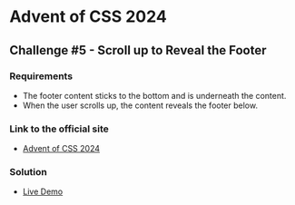 # Advent of CSS 2024 
  
## Challenge #5 - Scroll up to Reveal the Footer

### Requirements
- The footer content sticks to the bottom and is underneath the content.
- When the user scrolls up, the content reveals the footer below.

### Link to the official site
- [Advent of CSS 2024](https://store.selfteach.me/advent-of-css-2024)

### Solution
- [Live Demo](https://ivobul.github.io/scroll-up-to-reveal-footer/)
